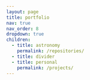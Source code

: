 ```yaml
---
layout: page
title: portfolio
nav: true
nav_order: 8
dropdown: true
children:
  - title: astronomy
    permalink: /repositories/
  - title: divider
  - title: personal
    permalink: /projects/
---
```


